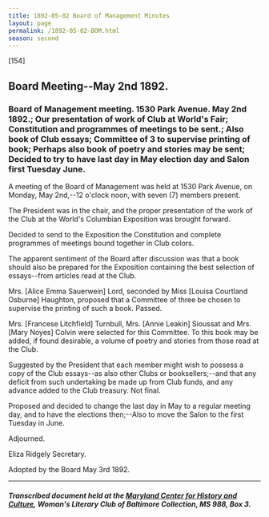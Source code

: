```yaml
---
title: 1892-05-02 Board of Management Minutes
layout: page
permalink: /1892-05-02-BOM.html
season: second
---
```


<style>
    #maincontent{
        font-size:1.4em;
    }
</style>
[154]

## Board Meeting--May 2nd 1892.

### Board of Management meeting. 1530 Park Avenue. May 2nd 1892.; Our presentation of work of Club at World's Fair; Constitution and programmes of meetings to be sent.; Also book of Club essays; Committee of 3 to supervise printing of book; Perhaps also book of poetry and stories may be sent; Decided to try to have last day in May election day and Salon first Tuesday June.

A meeting of the Board of Management was held at 1530 Park Avenue, on Monday, May 2nd,--12 o'clock noon, with seven (7) members present.

The President was in the chair, and the proper presentation of the work of the Club at the World's Columbian Exposition was brought forward.

Decided to send to the Exposition the Constitution and complete programmes of meetings bound together in Club colors.

The apparent sentiment of the Board after discussion was that a book should also be prepared for the Exposition containing the best selection of essays--from articles read at the Club.

Mrs. [Alice Emma Sauerwein] Lord, seconded by Miss [Louisa Courtland Osburne] Haughton, proposed that a Committee of three be chosen to supervise the printing of such a book. Passed.

Mrs. [Francese Litchfield] Turnbull, Mrs. [Annie Leakin] Sioussat and Mrs. [Mary Noyes] Colvin were selected for this Committee. To this book may be added, if found desirable, a volume of poetry and stories from those read at the Club.

Suggested by the President that each member might wish to possess a copy of the Club essays--as also other Clubs or booksellers;--and that any deficit from such undertaking be made up from Club funds, and any advance added to the Club treasury. Not final.

Proposed and decided to change the last day in May to a regular meeting day, and to have the elections then;--Also to move the Salon to the first Tuesday in June.

Adjourned.

Eliza Ridgely
Secretary.

Adopted by the Board May 3rd 1892.


<hr>

##### Transcribed document held at the [Maryland Center for History and Culture](http://mdhs.org/), Woman's Literary Club of Baltimore Collection, MS 988, Box 3. 